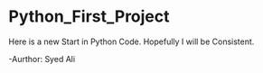 # Python_First_Project
Here is a new Start in Python Code. Hopefully I will be Consistent.

-Aurthor: Syed Ali 
